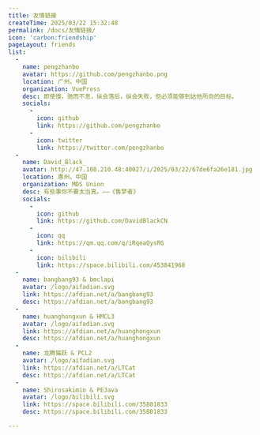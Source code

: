 ```yaml
---
title: 友情链接
createTime: 2025/03/22 15:32:48
permalink: /docs/友情链接/
icon: 'carbon:friendship'
pageLayout: friends
list:
  -
    name: pengzhanbo
    avatar: https://github.com/pengzhanbo.png
    location: 广州，中国
    organization: VuePress
    desc: 即使慢，驰而不息，纵会落后，纵会失败，但必须能够到达他所向的目标。
    socials:
      -
        icon: github
        link: https://github.com/pengzhanbo
      -
        icon: twitter
        link: https://twitter.com/pengzhanbo
  -
    name: David_Black_
    avatar: http://47.108.210.48:40027/i/2025/03/22/67de6fa26e181.jpg
    location: 惠州，中国
    organization: MDS Union
    desc: 有些事你不要太当真。——《售梦者》
    socials:
      -
        icon: github
        link: https://github.com/DavidBlackCN
      -
        icon: qq
        link: https://qm.qq.com/q/iRqeaQysRG
      -
        icon: bilibili
        link: https://space.bilibili.com/453841968
  -
    name: bangbang93 & bmclapi
    avatar: /logo/aifadian.svg
    link: https://afdian.net/a/bangbang93
    desc: https://afdian.net/a/bangbang93
  -
    name: huanghongxun & HMCL3
    avatar: /logo/aifadian.svg
    link: https://afdian.net/a/huanghongxun
    desc: https://afdian.net/a/huanghongxun
  -
    name: 龙腾猫跃 & PCL2
    avatar: /logo/aifadian.svg
    link: https://afdian.net/a/LTCat
    desc: https://afdian.net/a/LTCat
  -
    name: Shirosakimio & PEJava
    avatar: /logo/bilibili.svg
    link: https://space.bilibili.com/35801833
    desc: https://space.bilibili.com/35801833

---
```


